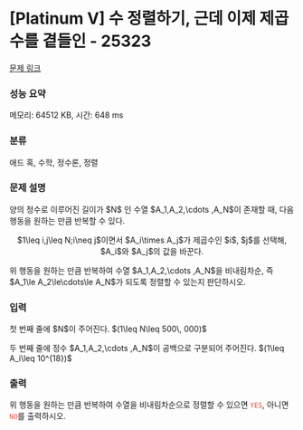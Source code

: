 # [Platinum V] 수 정렬하기, 근데 이제 제곱수를 곁들인 - 25323 

[문제 링크](https://www.acmicpc.net/problem/25323) 

### 성능 요약

메모리: 64512 KB, 시간: 648 ms

### 분류

애드 혹, 수학, 정수론, 정렬

### 문제 설명

<p>양의 정수로 이루어진 길이가 $N$ 인 수열 $A_1,A_2,\cdots ,A_N$이 존재할 때, 다음 행동을 원하는 만큼 반복할 수 있다.</p>

<p style="text-align:center;">$1\leq i,j\leq N;i\neq j$이면서 $A_i\times A_j$가 제곱수인 $i$, $j$를 선택해, $A_i$와 $A_j$의 값을 바꾼다.</p>

<p>위 행동을 원하는 만큼 반복하여 수열 $A_1,A_2,\cdots ,A_N$을 비내림차순, 즉 $A_1\le A_2\le\cdots\le A_N$가 되도록 정렬할 수 있는지 판단하시오.</p>

### 입력 

 <p>첫 번째 줄에 $N$이 주어진다. $(1\leq N\leq 500\, 000)$</p>

<p>두 번째 줄에 정수 $A_1,A_2,\cdots ,A_N$이 공백으로 구분되어 주어진다. $(1\leq A_i\leq 10^{18})$</p>

### 출력 

 <p>위 행동을 원하는 만큼 반복하여 수열을 비내림차순으로 정렬할 수 있으면 <span style="color:#e74c3c;"><code>YES</code></span>, 아니면 <span style="color:#e74c3c;"><code>NO</code></span>를 출력하시오.</p>

